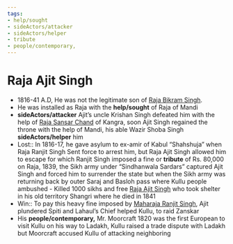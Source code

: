 ```yaml
---
tags:
- help/sought
- sideActors/attacker
- sideActors/helper
- tribute
- people/contemporary,
---
```

   
# Raja Ajit Singh   
* 1816-41 A.D, He was not the legitimate son of [Raja Bikram Singh](../Rajas%20of%20Kullu/Raja%20Bikram%20Singh.md).   
* He was installed as Raja with the **help/sought** of Raja of Mandi   
* **sideActors/attacker** Ajit’s uncle Krishan Singh defeated him with the help of [Raja Sansar Chand](/not_created.md) of Kangra, soon Ajit Singh regained the throne with the help of Mandi, his able Wazir Shoba Singh **sideActors/helper** him   
* Lost:: In 1816-17, he gave asylum to ex-amir of Kabul “Shahshuja” when Raja Ranjit Singh Sent force to arrest him, but Raja Ajit Singh allowed him to escape for which Ranjit Singh imposed a fine or **tribute** of Rs. 80,000 on Raja, 1839, the Sikh army under “Sindhanwala Sardars” captured Ajit Singh and forced him to surrender the state but when the Sikh army was returning back by outer Saraj and Basloh pass where Kullu people ambushed - Killed 1000 sikhs and free [Raja Ajit Singh](../Rajas%20of%20Kullu/Raja%20Ajit%20Singh.md) who took shelter in his old territory Shangri where he died in 1841   
* Win:: To pay this heavy fine imposed by [Maharaja Ranjit Singh](/not_created.md), Ajit plundered Spiti and Lahaul’s Chief helped Kullu, to raid Zanskar   
* His **people/contemporary,** Mr. Moorcraft 1820 was the first European to visit Kullu on his way to Ladakh, Kullu raised a trade dispute with Ladakh but Moorcraft accused Kullu of attacking neighboring